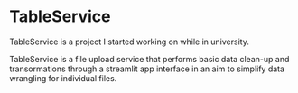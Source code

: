 # TableService 
TableService is a project I started working on while in university.

TableService is a file upload service that performs basic data clean-up and transormations through a streamlit app interface in an aim to simplify data wrangling for individual files.
